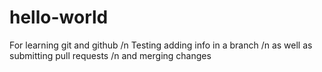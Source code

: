 # hello-world
For learning git and github /n
Testing adding info in a branch /n
as well as submitting pull requests /n
and merging changes
